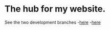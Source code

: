 The hub for my website.
==================================
See the two development branches 
-[here](https://github.com/LinkCable/my-work)
-[here](https://github.com/LinkCable/vapor)
